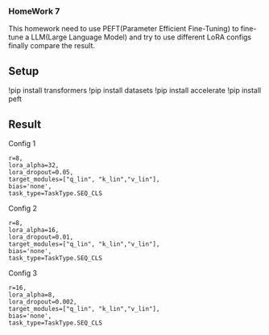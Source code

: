 ### HomeWork 7
This homework need to use PEFT(Parameter Efficient Fine-Tuning) to fine-tune a
LLM(Large Language Model) and try to use different LoRA configs finally compare the result.

## Setup
!pip install transformers
!pip install datasets
!pip install accelerate
!pip install peft

## Result

Config 1

    r=8,
    lora_alpha=32,
    lora_dropout=0.05,
    target_modules=["q_lin", "k_lin","v_lin"],
    bias='none',
    task_type=TaskType.SEQ_CLS

Config 2

    r=8,
    lora_alpha=16,
    lora_dropout=0.01,
    target_modules=["q_lin", "k_lin","v_lin"],
    bias='none',
    task_type=TaskType.SEQ_CLS

Config 3

    r=16,
    lora_alpha=8,
    lora_dropout=0.002,
    target_modules=["q_lin", "k_lin","v_lin"],
    bias='none',
    task_type=TaskType.SEQ_CLS
